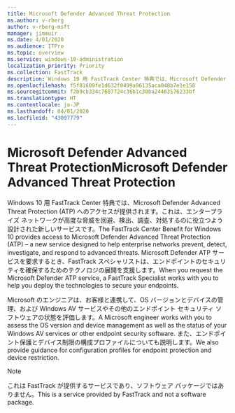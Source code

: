 ```yaml
---
title: Microsoft Defender Advanced Threat Protection
ms.author: v-rberg
author: v-rberg-msft
manager: jimmuir
ms.date: 4/01/2020
ms.audience: ITPro
ms.topic: overview
ms.service: windows-10-administration
localization_priority: Priority
ms.collection: FastTrack
description: Windows 10 用 FastTrack Center 特典では、Microsoft Defender Advanced Threat Protection (ATP) へのアクセスが提供されます。これは、エンタープライズ ネットワークが高度な脅威を回避、検出、調査、対処するのに役立つよう設計された新しいサービスです。
ms.openlocfilehash: f5f81609fe1d632f0499a96135aca048b7e1e158
ms.sourcegitcommit: f2b9cb334c7687724c36b1c38ba24463576233bf
ms.translationtype: HT
ms.contentlocale: ja-JP
ms.lasthandoff: 04/01/2020
ms.locfileid: "43097779"
---
```

# <a name="microsoft-defender-advanced-threat-protection"></a><span data-ttu-id="19091-103">Microsoft Defender Advanced Threat Protection</span><span class="sxs-lookup"><span data-stu-id="19091-103">Microsoft Defender Advanced Threat Protection</span></span>

<span data-ttu-id="19091-104">Windows 10 用 FastTrack Center 特典では、Microsoft Defender Advanced Threat Protection (ATP) へのアクセスが提供されます。これは、エンタープライズ ネットワークが高度な脅威を回避、検出、調査、対処するのに役立つよう設計された新しいサービスです。</span><span class="sxs-lookup"><span data-stu-id="19091-104">The FastTrack Center Benefit for Windows 10 provides access to Microsoft Defender Advanced Threat Protection (ATP) – a new service designed to help enterprise networks prevent, detect, investigate, and respond to advanced threats.</span></span> <span data-ttu-id="19091-105">Microsoft Defender ATP サービスを要求するとき、FastTrack スペシャリストは、エンドポイントのセキュリティを確保するためのテクノロジの展開を支援します。</span><span class="sxs-lookup"><span data-stu-id="19091-105">When you request the Microsoft Defender ATP service, a FastTrack Specialist works with you to help you deploy the technologies to secure your endpoints.</span></span>

<span data-ttu-id="19091-106">Microsoft のエンジニアは、お客様と連携して、OS バージョンとデバイスの管理、および Windows AV サービスやその他のエンドポイント セキュリティ ソフトウェアの状態を評価します。</span><span class="sxs-lookup"><span data-stu-id="19091-106">A Microsoft engineer works with you to assess the OS version and device management as well as the status of your Windows AV services or other endpoint security software.</span></span> <span data-ttu-id="19091-107">また、エンドポイント保護とデバイス制限の構成プロファイルについても説明します。</span><span class="sxs-lookup"><span data-stu-id="19091-107">We also provide guidance for configuration profiles for endpoint protection and device restriction.</span></span>  

> [!NOTE]
> <span data-ttu-id="19091-108">これは FastTrack が提供するサービスであり、ソフトウェア パッケージではありません。</span><span class="sxs-lookup"><span data-stu-id="19091-108">This is a service provided by FastTrack and not a software package.</span></span> 

